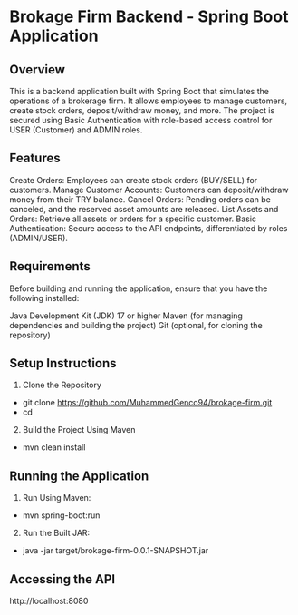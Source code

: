 # Brokage Firm Backend - Spring Boot Application

## Overview

This is a backend application built with Spring Boot that simulates the operations of a brokerage firm. It allows
employees to manage customers, create stock orders, deposit/withdraw money, and more. The project is secured using Basic
Authentication with role-based access control for USER (Customer) and ADMIN roles.

## Features

Create Orders: Employees can create stock orders (BUY/SELL) for customers.
Manage Customer Accounts: Customers can deposit/withdraw money from their TRY balance.
Cancel Orders: Pending orders can be canceled, and the reserved asset amounts are released.
List Assets and Orders: Retrieve all assets or orders for a specific customer.
Basic Authentication: Secure access to the API endpoints, differentiated by roles (ADMIN/USER).

## Requirements

Before building and running the application, ensure that you have the following installed:

Java Development Kit (JDK) 17 or higher
Maven (for managing dependencies and building the project)
Git (optional, for cloning the repository)

## Setup Instructions

1. Clone the Repository

- git clone https://github.com/MuhammedGenco94/brokage-firm.git
- cd <repository-directory>

2. Build the Project Using Maven

- mvn clean install

## Running the Application

1. Run Using Maven:

- mvn spring-boot:run

2. Run the Built JAR:

- java -jar target/brokage-firm-0.0.1-SNAPSHOT.jar

## Accessing the API

http://localhost:8080
